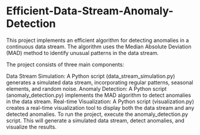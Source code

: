 # Efficient-Data-Stream-Anomaly-Detection
This project implements an efficient algorithm for detecting anomalies in a continuous data stream. The algorithm uses the Median Absolute Deviation (MAD) method to identify unusual patterns in the data stream.

The project consists of three main components:

Data Stream Simulation: A Python script (data_stream_simulation.py) generates a simulated data stream, incorporating regular patterns, seasonal elements, and random noise.
Anomaly Detection: A Python script (anomaly_detection.py) implements the MAD algorithm to detect anomalies in the data stream.
Real-time Visualization: A Python script (visualization.py) creates a real-time visualization tool to display both the data stream and any detected anomalies.
To run the project, execute the anomaly_detection.py script. This will generate a simulated data stream, detect anomalies, and visualize the results.

